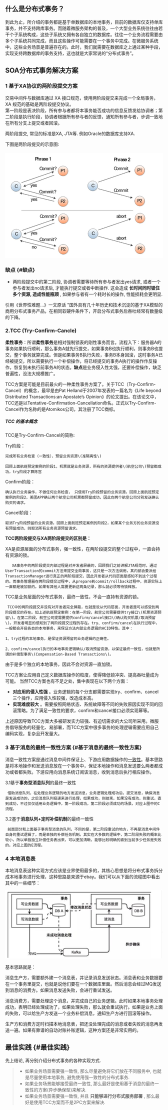 ## 什么是分布式事务？

到此为止，所介绍的事务都是基于单数据库的本地事务，目前的数据库仅支持单库事务，并不支持跨库事务。而随着微服务架构的普及，一个大型业务系统往往由若干个子系统构成，这些子系统又拥有各自独立的数据库。往往一个业务流程需要由多个子系统共同完成，而且这些操作可能需要在一个事务中完成。在微服务系统中，这些业务场景是普遍存在的。此时，我们就需要在数据库之上通过某种手段，实现支持跨数据库的事务支持，这也就是大家常说的“分布式事务”。

## SOA分布式事务解决方案

### 1 基于XA协议的两阶段提交方案

交易中间件与数据库通过 XA 接口规范，使用两阶段提交来完成一个全局事务， XA 规范的基础是两阶段提交协议。  
第一阶段是表决阶段，所有参与者都将本事务能否成功的信息反馈发给协调者；第二阶段是执行阶段，协调者根据所有参与者的反馈，通知所有参与者，步调一致地在所有分支上提交或者回滚。

两阶段提交, 常见的标准是XA, JTA等. 例如Oracle的数据库支持XA.

下图是两阶段提交的示意图:

#### ![](/assets/import1.png)

### 缺点 {#缺点}

* 两阶段提交中的第二阶段, 协调者需要等待所有参与者发出yes请求, 或者一个参与者发出no请求后, 才能执行提交或者中断操作. 这会造成
  **长时间同时锁住多个资源, 造成性能瓶颈**
  , 如果参与者有一个耗时长的操作, 性能损耗会更明显.

引用《世界性难题...》一文原话 "国外具有几十年历史和技术沉淀的基于XA模型的商用分布式事务产品，在相同软硬件条件下，开启分布式事务后吞吐经常有数量级的下降。

### 2.TCC \(Try-Confirm-Cancle\)

**柔性事务**：所谓**柔性事务**是相对强制锁表的刚性事务而言。流程入下：服务器A的事务如果执行顺利，那么事务A就先行提交，如果事务B也执行顺利，则事务B也提交，整个事务就算完成。但是如果事务B执行失败，事务B本身回滚，这时事务A已经被提交，所以需要执行一个补偿操作，将已经提交的事务A执行的操作作反操作，恢复到未执行前事务A的状态。**缺点**是业务侵入性太强，还要补偿操作，缺乏普遍性，没法大规模推广。

TCC方案是可能是目前最火的一种柔性事务方案了。关于TCC（Try-Confirm-Cancel）的概念，最早是由Pat Helland于2007年发表的一篇名为《Life beyond Distributed Transactions:an Apostate’s Opinion》的论文提出。在该论文中，TCC还是以Tentative-Confirmation-Cancellation命名。正式以Try-Confirm-Cancel作为名称的是Atomikos公司，其注册了TCC商标。

##### TCC 的基本概念

TCC是Try-Confirm-Cancel的简称:

Try阶段：

```
完成所有业务检查（一致性），预留业务资源\(准隔离性\)

回顾上面航班预定案例的阶段1，机票就是业务资源，所有的资源提供者\(航空公司\)预留都成功，try阶段才算陈宫
```

Confirm阶段：

```
确认执行业务操作，不做任何业务检查， 只使用Try阶段预留的业务资源。回顾上面航班预定案例的阶段2，美团APP确认两个航空公司机票都预留成功，因此向两个航空公司分别发送确认购买的请求。
```

Cancel阶段：

```
取消Try阶段预留的业务资源。回顾上面航班预定案例的阶段2，如果某个业务方的业务资源没有预留成功，则取消所有业务资源预留请求。
```

**TCC两阶段提交与XA两阶段提交的区别是：**

XA是资源层面的分布式事务，强一致性，在两阶段提交的整个过程中，一直会持有资源的锁。

```
   XA事务中的两阶段提交内部过程是对开发者屏蔽的，回顾我们之前讲解JTA规范时，通过UserTransaction的commit方法来提交全局事务，这只是一次方法调用，其内部会委派给TransactionManager进行真正的两阶段提交，因此开发者从代码层面是感知不到这个过程的。而事务管理器在两阶段提交过程中，从prepare到commit/rollback过程中，资源实际上一直都是被加锁的。如果有其他人需要更新这两条记录，那么就必须等待锁释放。
```

TCC是业务层面的分布式事务，最终一致性，不会一直持有资源的锁。

```
 TCC中的两阶段提交并没有对开发者完全屏蔽，也就是说从代码层面，开发者是可以感受到两阶段提交的存在。如上述航班预定案例：在第一阶段，航空公司需要提供try接口\(机票资源预留\)。在第二阶段，航空公司提需要提供confirm/cancel接口\(确认购买机票/取消预留\)。开发者明显的感知到了两阶段提交过程的存在。try、confirm/cancel在执行过程中，一般都会开启各自的本地事务，来保证方法内部业务逻辑的ACID特性。其中：

1、try过程的本地事务，是保证资源预留的业务逻辑的正确性。

2、confirm/cancel执行的本地事务逻辑确认/取消预留资源，以保证最终一致性，也就是所谓的补偿型事务\(Compensation-Based Transactions\)。
```

由于是多个独立的本地事务，因此不会对资源一直加锁。

TCC方案让应用自己定义数据库操作的粒度，使得降低锁冲突、提高吞吐量成为可能。 当然TCC方案也有不足之处，集中表现在以下两个方面：

* **对应用的侵入性强**
  。业务逻辑的每个分支都需要实现try、confirm、cancel三个操作，应用侵入性较强，改造成本高。
* **实现难度较大**
  。需要按照网络状态、系统故障等不同的失败原因实现不同的回滚策略。为了满足一致性的要求，confirm和cancel接口必须实现幂等。

上述原因导致TCC方案大多被研发实力较强、有迫切需求的大公司所采用。微服务倡导服务的轻量化、易部署，而TCC方案中很多事务的处理逻辑需要应用自己编码实现，复杂且开发量大。

### 3 基于消息的最终一致性方案 {#基于消息的最终一致性方案}

消息一致性方案是通过消息中间件保证上、下游应用数据操作的[一致性](https://segmentfault.com/a/1190000011479826)。基本思路是将本地操作和发送消息放在一个事务中，保证本地操作和消息发送要么两者都成功或者都失败。下游应用向消息系统订阅该消息，收到消息后执行相应操作。

3.1基于**事务型消息队列**的最终一致性

```
 借助消息队列，在处理业务逻辑的地方发送消息，业务逻辑处理成功后，提交消息，确保消息是发送成功的，之后消息队列投递来进行处理，如果成功，则结束，如果没有成功，则重试，直到成功，不过仅仅适用业务逻辑中，第一阶段成功，第二阶段必须成功的场景。对应上图中的C流程。
```

3.2基于**消息队列+定时补偿机制**的最终一致性

```
 前面部分和上面基于事务型消息的队列，不同的是，第二阶段重试的地方，不再是消息中间件自身的重试逻辑了，而是单独的补偿任务机制。其实在大多数的逻辑中，第二阶段失败的概率比较小，所以单独独立补偿任务表出来，可以更加清晰，能够比较明确的直到当前多少任务是失败的。对应上图的E流程。
```

### 4 本地消息表

本地消息表这种实现方式应该是业界使用最多的，其核心思想是将分布式事务拆分成本地事务进行处理，这种思路是来源于ebay。我们可以从下面的流程图中看出其中的一些细节：

![](/assets/import5.png)

基本思路就是：

消息生产方，需要额外建一个消息表，并记录消息发送状态。消息表和业务数据要在一个事务里提交，也就是说他们要在一个数据库里面。然后消息会经过MQ发送到消息的消费方。如果消息发送失败，会进行重试发送。

消息消费方，需要处理这个消息，并完成自己的业务逻辑。此时如果本地事务处理成功，表明已经处理成功了，如果处理失败，那么就会重试执行。如果是业务上面的失败，可以给生产方发送一个业务补偿消息，通知生产方进行回滚等操作。

生产方和消费方定时扫描本地消息表，把还没处理完成的消息或者失败的消息再发送一遍。如果有靠谱的自动对账补账逻辑，这种方案还是非常实用的。



## 最佳实践 {#最佳实践}

先上结论, 再分别介绍分布式事务的各种实现方式.

> * 如果业务场景需要强一致性, 那么尽量避免将它们放在不同服务中, 也就是尽量使用本地事务, 避免使用强一致性的分布式事务.
> * 如果业务场景能够接受最终一致性, 那么最好是使用基于消息的最终一致性的方案\(异步确保型\)来解决.
> * 如果业务场景需要强一致性, 并且
>   **只能够进行分布式服务部署**
>   , 那么最好是使用TCC方案而不是2PC方案来解决.





